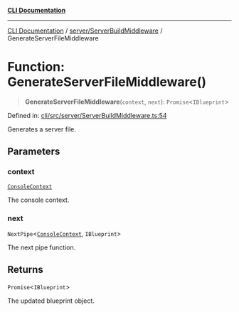 [**CLI Documentation**](../../../README.md)

***

[CLI Documentation](../../../README.md) / [server/ServerBuildMiddleware](../README.md) / GenerateServerFileMiddleware

# Function: GenerateServerFileMiddleware()

> **GenerateServerFileMiddleware**(`context`, `next`): `Promise`\<`IBlueprint`\>

Defined in: [cli/src/server/ServerBuildMiddleware.ts:54](https://github.com/stonemjs/cli/blob/ae332002b2560de84ae3a35accc1d91282bd1543/src/server/ServerBuildMiddleware.ts#L54)

Generates a server file.

## Parameters

### context

[`ConsoleContext`](../../../declarations/interfaces/ConsoleContext.md)

The console context.

### next

`NextPipe`\<[`ConsoleContext`](../../../declarations/interfaces/ConsoleContext.md), `IBlueprint`\>

The next pipe function.

## Returns

`Promise`\<`IBlueprint`\>

The updated blueprint object.
